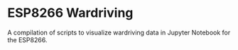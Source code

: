 # ESP8266 Wardriving
A compilation of scripts to visualize wardriving data in Jupyter Notebook for the ESP8266.
